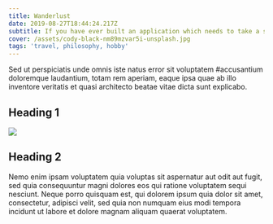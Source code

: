 ```yaml
---
title: Wanderlust
date: 2019-08-27T18:44:24.217Z
subtitle: If you have ever built an application which needs to take a screenshot of itself, then this blog tells you how to do the same for web.
cover: /assets/cody-black-nm89mzvar5i-unsplash.jpg
tags: 'travel, philosophy, hobby'
---
```

Sed ut perspiciatis unde omnis iste natus error sit voluptatem #accusantium doloremque laudantium, totam rem aperiam, eaque ipsa quae ab illo inventore veritatis et quasi architecto beatae vitae dicta sunt explicabo.

## Heading 1

![](/assets/brett-jordan-1329359-unsplash.jpg)

## Heading 2

Nemo enim ipsam voluptatem quia voluptas sit aspernatur aut odit aut fugit, sed quia consequuntur magni dolores eos qui ratione voluptatem sequi nesciunt. Neque porro quisquam est, qui dolorem ipsum quia dolor sit amet, consectetur, adipisci velit, sed quia non numquam eius modi tempora incidunt ut labore et dolore magnam aliquam quaerat voluptatem.
